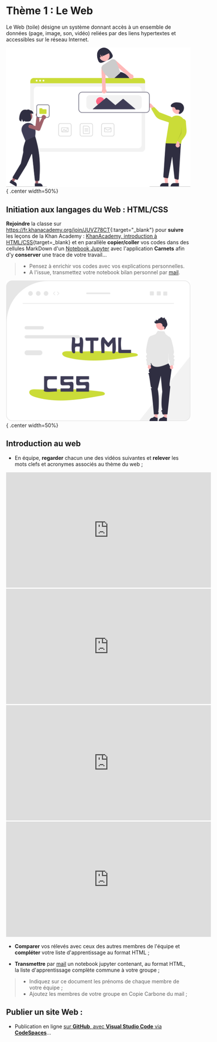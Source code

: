 # Thème 1 : Le Web

Le Web (toile) désigne un système donnant accès à un ensemble de données (page, image, son, vidéo) reliées par des liens hypertextes et accessibles sur le réseau Internet.

![building_websites](../images/undraw_building_websites_i78t.svg){ .center width=50%}

[mail]: mailto:eric.madec@ecmorlaix.fr "eric.madec@ecmorlaix.fr"


## Initiation aux langages du Web : HTML/CSS

**Rejoindre** la classe sur <https://fr.khanacademy.org/join/JUVZ78CT>{:target="_blank"} pour **suivre** les leçons de la Khan Academy : [KhanAcademy, introduction à HTML/CSS](https://fr.khanacademy.org/computing/computer-programming/html-css){target=_blank} et en parallèle **copier/coller** vos codes dans des cellules MarkDown d'un [Notebook Jupyter](https://ericecmorlaix.github.io/adn-Tutoriel_lab_si/notebook/) avec l'application **Carnets** afin d'y **conserver** une trace de votre travail...

> - Pensez à enrichir vos codes avec vos explications personnelles.
> - A l'issue, transmettez votre notebook bilan personnel par [mail].

![static_website](../images/undraw_static_website_re_x70h.svg){ .center width=50%}

## Introduction au web

- En équipe, **regarder** chacun une des vidéos suivantes et **relever** les mots clefs et acronymes associés au thème du web ;

<iframe width="560" height="315" src="https://www.youtube-nocookie.com/embed/GqD6AiaRo3U" title="YouTube video player" frameborder="0" allow="accelerometer; autoplay; clipboard-write; encrypted-media; gyroscope; picture-in-picture" allowfullscreen></iframe>

<iframe width="560" height="315" src="https://www.youtube-nocookie.com/embed/RHljpE7pZh8" title="YouTube video player" frameborder="0" allow="accelerometer; autoplay; clipboard-write; encrypted-media; gyroscope; picture-in-picture" allowfullscreen></iframe>

<iframe width="560" height="315" src="https://www.youtube-nocookie.com/embed/bD6oideRbg8" title="YouTube video player" frameborder="0" allow="accelerometer; autoplay; clipboard-write; encrypted-media; gyroscope; picture-in-picture" allowfullscreen></iframe>

<iframe width="560" height="315" src="https://www.youtube-nocookie.com/embed/68TNDVJKjp0" title="YouTube video player" frameborder="0" allow="accelerometer; autoplay; clipboard-write; encrypted-media; gyroscope; picture-in-picture" allowfullscreen></iframe>

- **Comparer** vos rélevés avec ceux des autres membres de l'équipe et **compléter** votre liste d'apprentissage au format HTML ;

- **Transmettre** par [mail] un notebook jupyter contenant, au format HTML, la liste d'apprentissage complète commune à votre groupe ;

> - Indiquez sur ce document les prénoms de chaque membre de votre équipe ;
> - Ajoutez les membres de votre groupe en Copie Carbone du mail ;

<!-- - Comparer vos rélevés avec ceux des autres équipes et compléter votre liste. -->



## Publier un site Web :

- Publication en ligne [sur **GitHub**, avec **Visual Studio Code** via **CodeSpaces**](../github)...

<!-- 
## Sujets à aborder en projet Web

Par équipe, afin de présenter l'un des sujets suivants en répondant à minima aux questions associées, développer chacun un site contenant le même contenu (au moins une page avec un titre et deux sous-titres, trois paragraphes, une images, une liste et un lien hypertexte) mais présenté dans des styles personnels différents et avec des liens renvoyant vers un des autres sites de l'équipe :

- HTML (Markdown, LaTeX, ...) [[Margaux](https://margplou.github.io/mon_premier_sitee/), [Emma](https://mamaa0.github.io/mon_premier_site/), [Salomé](https://samole21.github.io/MonPremierSite/)]
  - Donner la signification de HTML ?
  - Quel est l'histoire de ce langage ?
  - Est-ce un langage de programmation ou de description ?
  - A quoi sert-il ?
  - Quels sont les marqueurs de ce langage ?
  - Lister les principales balises, à quoi servent-elles ?
  - Aujourd'hui, l'usage de quelle version de HTML est recommandée par le W3C ?
  - En quoi le HTML permet le web sémantique ?
  - Que sont respectivement les langages MarkDown et LateX ?

- CSS [[Laly](https://laly1303.github.io/mon_premier_cours-/), [Enora](https://emalgorn29.github.io/mon_premier_repertoire/)]
  - Donner la signification de CSS ?
  - Quel est l'histoire de ce langage ?
  - Est-ce un langage de programmation ou de description ?
  - Il sert à quoi ?
  - Quels sont les sélecteurs de ce langage ?
  - Quelle est la structure de son code ?
  - Aujourd'hui, l'usage de quelle version de CSS est recommandée par le W3C ?
  - Quels sont les trois façons (niveaux, endroits) pour appliquer du CSS à une page HTML ?

- URL (DNS) [[Manon](https://manongllrm.github.io/mon_permier_site/), [Lucas](https://lucasprigent.github.io/url-info/)]
  -	Que signifie URL
  -	Historique ?
  -	Ça sert à quoi ?
  -	Quelles en sont les différentes parties ?
  -	Qu'est qu'une arborescence ?
  -	Comment chemine-t-on dans une arborescence ?
  -	Qu'est-ce qu'un chemin absolu ?
  -	Qu'est-ce qu'un chemin relatif ?
  -	Comment accéder au fichier index.html d'un site web ?
  -	Peut-on avoir une IP dans l'URL ?
  -	Qu'est-ce qu'un DNS, quel lien avec une URL ?
  -	Quels protocoles trouve-t-on dans une URL ?
  -	Quelles autres informations peut contenir l'URL ?
  -	Qu'est-ce qu'un lien hypertexte ?

- Cookies + Moteurs de recherche (Référencement, PageRank) [[Aksel](https://zeld119.github.io/Snt/), [Martin](https://martlem.github.io/Site-SNT-1/), [Mathys E](https://margouls.github.io/The-site-of-margouls/), [Nathan](https://babouchelamouette.github.io/mon_premier_site/)]

<!-- Le PageRank est l'algorithme d'analyse des liens concourant au système de classement des pages Web utilisé par le moteur de recherche Google. Il mesure quantitativement la popularité d'une page web. Le PageRank n'est qu'un indicateur parmi d'autres dans l'algorithme qui permet de classer les pages du Web dans les résultats de recherche de Google. Ce système a été inventé par Larry Page, cofondateur de Google. Ce mot est une marque déposée.<br>

Le principe de base est d'attribuer à chaque page une valeur (ou score) proportionnelle au nombre de fois que passerait par cette page un utilisateur parcourant le graphe du Web en cliquant aléatoirement, sur un des liens apparaissant sur chaque page. Ainsi, une page a un PageRank d'autant plus important qu'est grande la somme des PageRanks des pages qui pointent vers elle (elle comprise, s'il y a des liens internes). Le PageRank est une mesure de centralité sur le réseau du web.<br>

Plus formellement, le déplacement de l'utilisateur est une marche aléatoire sur le graphe du Web, c'est-à-dire le graphe orienté dont les sommets représentent les pages du Web et les arcs les hyperliens. L'algorithme suppose que l'utilisateur choisisse chaque lien indépendamment des pages précédemment visitées (le réalisme d'une telle hypothèse est discutable).<br> -->

<!-- #### Activité en groupe

![URL](./Images/web-pagerank.png)

1. créer un programme python simulant un lancé de dé à 6 faces. 
2. Partant de la page A, déplacez-vous dans le graphe en suivant le résultat du dé puis notez sur quelle page vous arrivez. 
3. Continuer cette marche jusqu'au signal de l'enseignant .
4. Compléter le tableau pagerank, donnant le nombre de visites sur chaque page.

#### Analyse
1. Compter, pour chaque page, le nombre de liens qui proviennent d'autres pages. 
2. "Plus une page a de liens qui viennent vers elle, plus le PageRank est élevé". En comaparant A, G et H, cette affirmation est-elle correcte. Même question pour A et D. Expliquer cela.  
3. Vous êtes l'auteur de la page H et vous souhaitez augmenter votre PageRank. Par quels moyens artificiels pouvez-vous augmenter ce score ? (vous aurez le droit d'ajouter des liens ou de créer de nouvelles pages). -->



<!-- Une petite vidéo :

<div style="position:relative;padding-bottom:56.25%;height:0;overflow:hidden;"> <iframe style="width:100%;height:100%;position:absolute;left:0px;top:0px;overflow:hidden" frameborder="0" type="text/html" src="https://www.dailymotion.com/embed/video/x16lt53" width="100%" height="100%" allowfullscreen > </iframe> </div> -->

<!-- - Clients / Serveurs + IP/MAC (Réseaux et Routage) [[Kathleen](https://kathleenmdn.github.io/mon_classeur/), [Perrine](https://perrinebrtn.github.io/mon-classeur/), [Louise](https://louiselegllx.github.io/Mon-site-Louise/), [Ambre](https://ambreguennec.github.io/mon-site-ambre/)] -->

<!-- Deux ordinateurs en réseau peuvent s'échanger des données. Dans la plupart des cas ces échanges ne sont pas "symétriques" : en effet un ordinateur A va souvent se contenter de demander des ressources (fichiers contenant du texte, photos, vidéos, sons...) à un ordinateur B. L'ordinateur B va lui se contenter de fournir des ressources à tous les ordinateurs qui lui en feront la demande. On dira alors que l'ordinateur A (celui qui demande des ressources) est un client alors que l'ordinateur B (celui qui fournit les ressources) sera qualifié de serveur. <br>

Sur internet, ce modèle client/serveur domine assez largement, même s'il existe des cas où un ordinateur pourra jouer tour à tour le rôle de client et le rôle de serveur (exemple le "peer to peer", voir le module "Internet"), très souvent, des ordinateurs (les clients) passeront leur temps à demander des ressources à d'autres ordinateurs (les serveurs) . Par exemple, comme expliqué dans l'exemple ci-dessus on retrouve cet échange client/serveur à chaque fois que l'on visite une page web. Il y a de fortes chances pour que votre ordinateur personnel joue quasi exclusivement le rôle de client (sauf si vous êtes un adepte du "peer to peer").<br>

N'importe quel type d'ordinateur peut jouer le rôle de serveur, mais dans le monde professionnel les serveurs sont des machines spécialisées conçues pour fonctionner 24h sur 24h. Ils peuvent aussi avoir une grosse capacité de stockage afin de stocker un grand nombre de ressources (vidéos, sons,...).<br>

Afin assurer une continuité de service, dans les sociétés, plusieurs serveurs assurent exactement le même rôle (on parle de redondance). Vous vous doutez bien que Google ne possède pas qu'un seul serveur, en effet, en moyenne, chaque seconde, c'est environ 65000 clients qui se connectent aux serveurs du moteur de recherche de Google. Aucun serveur, même extrêmement performant, ne serait capable de répondre à toutes ces requêtes. Google, Amazon ou encore Facebook possèdent un très grand nombre de serveurs afin de pouvoir satisfaire les demandes des utilisateurs en permanence. Ces entreprises possèdent d'immenses salles contenant chacune des centaines ou des milliers de serveurs (ces serveurs sont rangés dans des armoires appelées "baie serveur"). <br>


![Serveurs](./Images/baie-serveur.jpg)<br> -->


<!-- - Web Statique (JavaScript, PyScript) [[Mathys H](https://mathiouphm.github.io/mon_classeur/), [Gabriel](https://fichierapk.github.io/mon_premier_site/)] -->

<!-- 1. Donner un exemple de page web statique
2. Quelle est l'utilité d'un web statique par rapport au dynamique ?
3. Quel langages permettent de rendre une page web statique interactive ? -->


<!-- - Web dynamique [[Laïs](https://lalaiham.github.io/mon_premier_site/), [Océane](https://babasqueo.github.io/mon_premier_sit/)] -->

<!-- 1. Donne un exemple de page web dynamique
3. Quelle est l'utilité d'un web dynamique par rapport au statique ?
4. Quel langages permettent de rendre la page web dynamique ?  -->

<!-- - RGPD [[Louis](https://louisjouanet.github.io/mon_premier_site/), [Quentin](https://jincena.github.io/mon_premier_site/)] -->
<!-- 1. Quelle est la signification du sigle RGPD ?
2. Lister quelques exemples d'utilisation.
3. Quelles sont les conséquences sur internet ? -->


<!-- - HTTP (HTTPS), TCP/IP (Protocole de transmissions) [[Keeyann](https://synyungboii.github.io/mon_premier_site/), [Alexandre](https://nbayoungfish.github.io/mon_site/), [Baptiste](https://carrotte1.github.io/Pingouin/)] -->

<!-- Revenons sur l'adresse qui s'affiche dans la barre d'adresse d'un navigateur web et plus précisément sur le début de cette adresse c'est-à-dire le "http"
Selon les cas cette adresse commencera par http ou https (nous verrons ce deuxième cas à la fin de cette activité).
Le protocole (un protocole est ensemble de règles qui permettent à 2 ordinateurs de communiquer ensemble) HTTP (HyperText Transfert Protocol) va permettre au client d'effectuer des requêtes à destination d'un serveur web. En retour, le serveur web va envoyer une réponse.

Voici une version simplifiée de la composition d'une requête HTTP (client vers serveur) :

- La méthode employée pour effectuer la requête
- L'URL de la ressource
- La version du protocole utilisé par le client (souvent HTTP 1.1)
- Le navigateur employé (Firefox, Chrome) et sa version
- Le type du document demandé (par exemple HTML)
...

Certaines de ces lignes sont optionnelles.

Voici un exemple de requête HTTP :

![http](./Images/web-requete-serveur.png)<br>

Nous avons ici plusieurs informations :
- GET est la méthode employée (voir ci-dessous)
- /mondossier/monFichier.html correspond l'URL de la ressource demandée
- HTTP/1.1 : la version du protocole est la 1.1
- Mozilla/5.0 : le navigateur web employé est Firefox de la société Mozilla
- text/html : le client s'attend à recevoir du HTML


Revenons sur la méthode employée :

Une requête HTTP utilise une méthode (c'est une commande qui demande au serveur d'effectuer une certaine action). Voici la liste des méthodes disponibles :

GET, HEAD, POST, OPTIONS, CONNECT, TRACE, PUT, PATCH, DELETE

Détaillons 4 de ces méthodes :

- GET : C'est la méthode la plus courante pour demander une ressource. Elle est sans effet sur la ressource.
- POST : Cette méthode est utilisée pour soumettre des données en vue d'un traitement (côté serveur). 
- DELETE : Cette méthode permet de supprimer une ressource sur le serveur.
- PUT : Cette méthode permet de modifier une ressource sur le serveur


Réponse du serveur à une requête HTTP



Une fois la requête reçue, le serveur va renvoyer une réponse, voici un exemple de réponse du serveur :

![http](./Images/web-reponse-requete.png)<br>

Voici quelques explications sur les éléments de cette réponse :

Commençons par la fin : le serveur renvoie du code HTML, une fois ce code reçu par le client, il est interprété par le navigateur qui affiche le résultat à l'écran. Cette partie correspond au corps de la réponse.

La 1ère ligne se nomme la ligne de statut :
HTTP/1.1 : version de HTTP utilisé par le serveur
200 : code indiquant que le document recherché par le client a bien été trouvé par le serveur. Il existe d'autres codes dont un que vous connaissez peut-être déjà : le code 404 (qui signifie «Le document recherché n'a pu être trouvé»).

Les 5 lignes suivantes constituent l'en-tête de la réponse :
une ligne nous intéresse plus particulièrement :

Server: Apache/2.0.54 (Debian GNU/Linux) DAV/2 SVN/1.1.4

Le serveur web qui a fourni la réponse http ci-dessus a comme système d'exploitation une distribution GNU/Linux nommée "Debian" (pour en savoir plus sur GNU/Linux, n'hésitez pas à faire vos propres recherches).

"Apache" est le coeur du serveur web puisque c'est ce logiciel qui va gérer les requêtes http (recevoir les requêtes http en provenance des clients et renvoyer les réponses http). Il existe d'autres logiciels capables de gérer les requêtes HTTP (nginx, lighttpd...) mais, aux dernières nouvelles, Apache est toujours le plus populaire puisqu'il est installé sur environ la moitié des serveurs web mondiaux ! 

Le "HTTPS" est la version "sécurisée" du protocole HTTP. Par "sécurisé" en entend que les données sont chiffrées avant d'être transmises sur le réseau. Seul le possesseur de la clé de déchiffrement sera en mesure de lire les données transmises sur le réseau. Il faut toujours vérifier que le protocole est bien utilisé (l'adresse commence par "https") avant de transmettre des données sensibles (coordonnées bancaires...). Si ce n'est pas le cas, passez votre chemin, car toute personne qui interceptera les paquets de données sera en mesure de lire vos données sensibles. 



QUESTIONS :
Voici le code affiché dans une console lors d' une requête HTTP :

![http](./Images/web-http-questions.gif)

1. Quelle est l'adresse (URL) du site visité? .
2. Quel est le type de fichier attendu ? 
3. Quel est le système d'exploitation de l'ordinateur personnel qui émet la requête?
4. Quel est le nom du navigateur utilisé et sa version?  -->


<!-- ### Le LaTeX

## Restitution des projets Web

Maintenant que vous êtes devenus expert de votre sujet, il s'agit de l'expliquer à vos pairs en vous appuyant sur la présentation de votre site... 


## Les questions bilan du thème

A l'issue de toutes ces présentations portant sur le thème du Web, vous devriez êtres maintenant capable de répondre aux questions suivantes lors d'une évaluation prochaine...

 lister les questions qui pourrraient être posées en évaluation 

=== "Question :"
    Quel est la signification de l'acronyme HTML ?
=== "Réponse :"
    [HyperText Markup Language]() -->



<!-- <figure markdown>
  <figcaption markdown>
   _**SUITE EN CONSTRUCTION...**_
  </figcaption>
  ![under_construction](../images/undraw_under_construction_-46-pa.svg){ width="50%" .center }    
</figure> -->